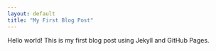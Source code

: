 ```yaml
---
layout: default
title: "My First Blog Post"
---
```


Hello world! This is my first blog post using Jekyll and GitHub Pages.

